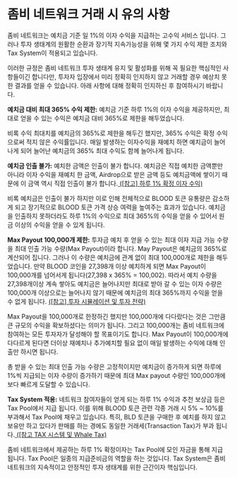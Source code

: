 # 좀비 네트워크 거래 시 유의 사항

좀비 네트워크는 예치금 기준 일 1%의 이자 수익을 지급하는 고수익 서비스 입니다. 그러나 투자 생태계의 원활한 순환과 장기적 지속가능성을 위해 몇 가지 수익 제한 조치와 Tax System이 적용되고 있습니다.&#x20;

이러한 규정은 좀비 네트워크 투자 생태계 유지 및 활성화를 위해 꼭 필요한 핵심적인 사항들이긴 합니다만, 투자자 입장에서 미리 정확히 인지하지 않고 거래할 경우 예상치 못한 결과를 얻을 수 있습니다. 아래 사항에 대해 정확히 인지하신 후 참여하시기 바랍니다.

**예치금 대비 최대 365% 수익 제한:** 예치금 기준 하루 1%의 이자 수익을 제공하지만, 최대로 얻을 수 있는 수익은 예치금 대비 365%로 제한을 해두었습니다.

비록 수익 최대치를 예치금의 365%로 제한을 해두긴 했지만, 365% 수익은 확정 수익으로써 적지 않은 수익률입니다. 매일 발생하는 이자수익을 재예치 하면 예치금이 늘어나게 되어 늘어난 예치금의 365% 최대 수익도 함께 늘어나게 됩니다.

**예치금 인출 불가:** 예치한 금액은 인출이 불가 합니다. 예치금은 직접 예치한 금액뿐만 아니라 이자 수익을 재예치 한 금액, Airdrop으로 받은 금액 등도 예치금액에 쌓이기 때문에 이 금액 역시 직접 인출이 불가 합니다.[ (\[참고\] 하루 1% 확정 이자 수익)](../undefined-1/1.md)

비록 예치금은 인출이 불가 하지만 이로 인해 전체적으로 BLOOD 토큰 유통량은 감소하게 되고 장기적으로 BLOOD 토큰 가격 상승 여력을 높여주는 효과가 있습니다. 예치금을 인출하지 못하더라도 하루 1%의 수익으로 최대 365%의 수익을 얻을 수 있어서 원금 이상의 수익을 얻을 수 있게 됩니다.

**Max Payout 100,000개 제한:** 투자금 예치 후 얻을 수 있는 최대 이자 지급 가능 수량을 최대 인출 가능 수량(Max Payout)이라 합니다. May Payout은 예치금의 365%로 계산되어 집니다. 그러나 이 수량은 예치금에 관계 없이 최대 100,000개로 제한을 해두었습니다. 만약 BLOOD 코인을 27,398개 이상 예치하게 되면 Max Payout이 100,000개를 넘어서게 됩니다(27,398 x 365% = 100,002). 따라서 예치 수량을 27,398개이상 계속 쌓아도 예치금은 늘어나지만 최대로 받아 갈 수 있는 이자 수량은 100,000개 이상으로는 늘어나지 않기 때문에 예치금의 최대 365%까지 수익을 얻을 수 없게 됩니다. [(\[참고\] 투자 시뮬레이션 및 투자 전략)](undefined-1.md)

Max Payout을 100,000개로 한정하긴 했지만 100,000개에 다다랐다는 것은 그만큼 큰 규모의 수익을 확보하셨다는 의미가 됩니다. 그리고 100,000개는 좀비 네트워크에 참여하는 모든 투자자가 달성해야 할 목표이기도 합니다. Max Payout이 100,000개에 다다르게 된다면 더이상 재예치나 추가예치할 필요 없이 매일 발생하는 수익에 대해 인출만 하시면 됩니다.&#x20;

총 받을 수 있는 최대 인출 가능 수량은 고정적이지만 예치금이 증가하게 되면 하루에 1%씩 지급되는 이자 수량이 증가하기 때문에 최대 Max payout 수량인 100,000개에 보다 빠르게 도달할 수 있습니다.

**Tax System 적용:** 네트워크 참여자들이 얻게 되는 하루 1% 수익과 추천 보상금 등은 Tax Pool에서 지급 됩니다. 이를 위해 BLOOD 토큰 관련 각종 거래 시 5% \~ 10%를 부과해서 Tax Pool에 채우고 있습니다. 특히, BLD 토큰을 구매한 후 예치를 하지 않고 보유만 하고 있다가 판매를 하는 경에도 동일한 거래세(Transaction Tax)가 부과 됩니다.[ (\[참고 TAX 시스템 및 Whale Tax) ](../undefined-1/tax-whale-tax.md)

좀비 네트워크에서 제공하는 하루 1% 확정이자는 Tax Pool에 모인 자금을 통해 지급 됩니다. Tax Pool은 일종의 지급준비금의 역할을 하는 것입니다. Tax System은 좀비 네트워크의 지속적이고 안정적인 투자 생태계를 위한 근간이자 핵심입니다.
